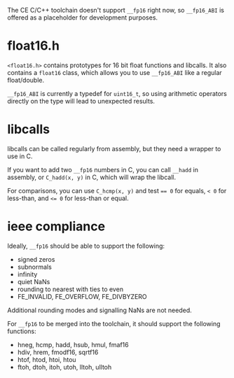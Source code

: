 The CE C/C++ toolchain doesn't support `__fp16` right now, so `__fp16_ABI` is offered as a placeholder for development purposes.

# float16.h

`<float16.h>` contains prototypes for 16 bit float functions and libcalls. It also contains a `float16` class, which allows you to use `__fp16_ABI` like a regular float/double.

`__fp16_ABI` is currently a typedef for `uint16_t`, so using arithmetic operators directly on the type will lead to unexpected results.

# libcalls

libcalls can be called regularly from assembly, but they need a wrapper to use in C.

If you want to add two `__fp16` numbers in C, you can call `__hadd` in assembly, or `C_hadd(x, y)` in C, which will wrap the libcall.

For comparisons, you can use `C_hcmp(x, y)` and test `== 0` for equals, `< 0` for less-than, and `<= 0` for less-than or equal.

# ieee compliance

Ideally, `__fp16` should be able to support the following:
- signed zeros
- subnormals
- infinity
- quiet NaNs
- rounding to nearest with ties to even
- FE_INVALID, FE_OVERFLOW, FE_DIVBYZERO

Additional rounding modes and signalling NaNs are not needed.

For `__fp16` to be merged into the toolchain, it should support the following functions:
- hneg, hcmp, hadd, hsub, hmul, fmaf16
- hdiv, hrem, fmodf16, sqrtf16
- htof, htod, htoi, htou
- ftoh, dtoh, itoh, utoh, lltoh, ulltoh
